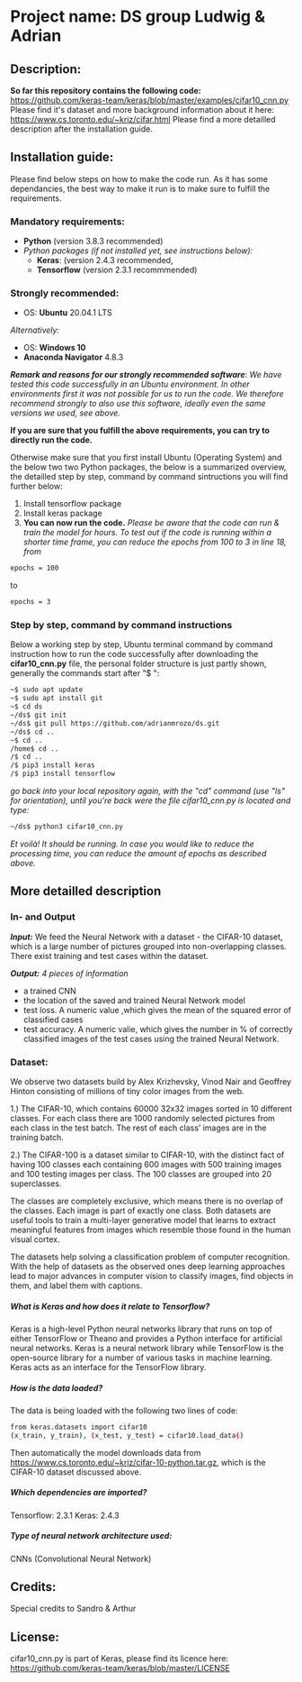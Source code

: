 # Project name: DS group Ludwig & Adrian

## Description: 

**So far this repository contains the following code:**
https://github.com/keras-team/keras/blob/master/examples/cifar10_cnn.py
Please find it's dataset and more background information about it here:
https://www.cs.toronto.edu/~kriz/cifar.html
Please find a more detailled description after the installation guide.

## Installation guide: 
Please find below steps on how to make the code run. As it has some dependancies, the best way to make it run is to make sure to fulfill the requirements.
### Mandatory requirements:
- **Python** (version 3.8.3 recommended)
- *Python packages (if not installed yet, see instructions below):*
    - **Keras**: (version 2.4.3 recommended, 
    - **Tensorflow** (version 2.3.1 recommmended)

### Strongly recommended:
- OS: **Ubuntu** 20.04.1 LTS

*Alternatively:*
- OS: **Windows 10**
- **Anaconda Navigator** 4.8.3

***Remark and reasons for our strongly recommended software***: *We have tested this code successfully in an Ubuntu environment. In other environments first it was not possible for us to run the code. We therefore recommend strongly to also use this software, ideally even the same versions we used, see above.*	

**If you are sure that you fulfill the above requirements, you can try to directly run the code.**

Otherwise make sure that you first install Ubuntu (Operating System) and the below two two Python packages, the below is a summarized overview, the detailled step by step, command by command sintructions you will find further below:
1. Install tensorflow package
2. Install keras package
3. **You can now run the code.** *Please be aware that the code can run & train the model for hours. To test out if the code is running within a shorter time frame, you can reduce the epochs from 100 to 3 in line 18, from*
```sh
epochs = 100
```
to
```sh
epochs = 3
```

### Step by step, command by command instructions

Below a working step by step, Ubuntu terminal command by command instruction how to run the code successfully after downloading the **cifar10_cnn.py** file, the personal folder structure is just partly shown, generally the commands start after "$ ":

```sh
~$ sudo apt update
~$ sudo apt install git
~$ cd ds
~/ds$ git init
~/ds$ git pull https://github.com/adrianmrozo/ds.git
~/ds$ cd ..
~$ cd ..
/home$ cd ..
/$ cd ..
/$ pip3 install keras
/$ pip3 install tensorflow
```
*go back into your local repository again, with the "cd" command (use "ls" for orientation), until you're back were the file cifar10_cnn.py is located and type:*
```sh
~/ds$ python3 cifar10_cnn.py
```
*Et voilà! It should be running. In case you would like to reduce the processing time, you can reduce the amount of epochs as described above.*

## More detailled description

### In- and Output

***Input:***
We feed the Neural Network with a dataset - the CIFAR-10 dataset, which is a large number of pictures grouped into non-overlapping classes. 
There exist training and test cases within the dataset.

***Output:*** 
*4 pieces of information*
 - a trained CNN
- the location of the saved and trained Neural Network model
- test loss. A numeric value ,which gives the mean of the squared error of classified cases
- test accuracy. A numeric valie, which gives the number in % of correctly classified images of the test cases using the trained Neural Network.

### Dataset:
We observe two datasets build by Alex Krizhevsky, Vinod Nair and Geoffrey Hinton consisting of millions of tiny color images from the web.

1.) The CIFAR-10, which contains 60000 32x32 images sorted in 10 different classes. For each class there are 1000 randomly selected pictures from each class in the test batch. The rest of each class’ images are in the training batch.

2.) The CIFAR-100 is a dataset similar to CIFAR-10, with the distinct fact of having 100 classes each containing 600 images with 500 training images and 100 testing images per class. The 100 classes are grouped into 20 superclasses.

The classes are completely exclusive, which means there is no overlap of the classes. Each image is part of exactly one class. Both datasets are useful tools to train a multi-layer generative model that learns to extract meaningful features from images which resemble those found in the human visual cortex.

The datasets help solving a classification problem of computer recognition. With the help of datasets as the observed ones deep learning approaches lead to major advances in computer vision to classify images, find objects in them, and label them with captions.

##### What is Keras and how does it relate to Tensorflow? 
Keras is a high-level Python neural networks library that runs on top of either TensorFlow or Theano and provides a Python interface for artificial neural networks. 
Keras is a neural network library while TensorFlow is the open-source library for a number of various tasks in machine learning. Keras acts as an interface for the TensorFlow library.

##### How is the data loaded?
The data is being loaded with the following two lines of code:
```sh
from keras.datasets import cifar10
(x_train, y_train), (x_test, y_test) = cifar10.load_data()
```
Then automatically the model downloads data from https://www.cs.toronto.edu/~kriz/cifar-10-python.tar.gz, which is the CIFAR-10 dataset discussed above.

##### Which dependencies are imported?
Tensorflow: 2.3.1
Keras: 2.4.3

##### Type of neural network architecture used: 
CNNs (Convolutional Neural Network)

## Credits: 
Special credits to Sandro & Arthur

## License: 
cifar10_cnn.py is part of Keras, please find its licence here:
https://github.com/keras-team/keras/blob/master/LICENSE
